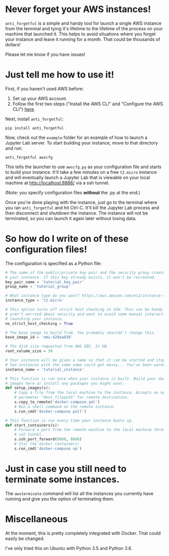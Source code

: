 # Never forget your AWS instances! 

`anti_forgetful` is a simple and handy tool for launch a single AWS instance from the terminal and tying it's lifetime to the lifetime of the process on your machine that launched it. This helps to avoid situations where you forget your instance and leave it running for a month. That could be thousands of dollars!

Please let me know if you have issues!

# Just tell me how to use it!

First, if you haven't used AWS before:

1) Set up your AWS account.
2) Follow the first two steps ("Install the AWS CLI" and "Configure the AWS CLI") [here](https://docs.aws.amazon.com/cli/latest/userguide/tutorial-ec2-ubuntu.html).

Next, install `anti_forgetful`:

```
pip install anti_forgetful
```

Now, check out the `example` folder for an example of how to launch a Jupyter Lab server. To start building your instance, move to that directory and run:

```
anti_forgetful awscfg
```

This tells the launcher to use `awscfg.py` as your configuration file and starts to build your instance. It'll take a few minutes on a free `t2.micro` instance and will eventually launch a Jupyter Lab that is viewable on your local machine at [http://localhost:8888/](http://localhost:8888/) via a ssh tunnel.

(Note: you specify configuration files **without** the .py at the end.)

Once you're done playing with the instance, just go to the terminal where you ran `anti_forgetful` and hit Ctrl-C. It'll kill the Jupyter Lab process and then disconnect and shutdown the instance. The instance will not be terminated, so you can launch it again later without losing data.

# So how do I write on of these configuration files!

The configuration is specified as a Python file: 

```python
# The name of the public/private key pair and the security group created for
# your instance. If this key already exists, it won't be recreated.
key_pair_name = 'tutorial_key_pair' 
group_name = 'tutorial_group'

# What instance type do you want? https://aws.amazon.com/ec2/instance-types/
instance_type = 't2.micro'

# This option turns off strict host checking in SSH. This can be handy if you
# aren't worried about security and want to avoid some manual interaction 
# launching your instance.
no_strict_host_checking = True

# The base image to build from. You probably shouldn't change this. 
base_image_id = 'ami-428aa838'

# The disk size requested from AWS EBS. In GB.
root_volume_size = 30  

# Your instance will be given a name so that it can be started and stopped!
# Two instances with the same name could get messy... You've been warned.
instance_name = 'tutorial_instance'

# This function is run once when your instance is built. Build your docker
# images here or install any packages you might want.
def setup_images(s):
    # Copy a file from the local machine to the instance. Accepts an optional
    # parameter "dest_filepath" for remote destination.
    s.copy_to_remote('docker-compose.yml')
    # Run a shell command on the remote instance.
    s.run_cmd('docker-compose pull')

# This function is run every time your instance boots up. 
def start_containers(s):
    # Forward a port from the remote machine to the local machine through an
    # ssh tunnel.
    s.ssh_port_forward(8888, 8888)
    # Star the docker containers!
    s.run_cmd('docker-compose up')
```

# Just in case you still need to terminate some instances.

The `awsterminate` command will list all the instances you currently have running and give you the option of terminating them. 

# Miscellaneous

At the moment, this is pretty completely integrated with Docker. That could easily be changed.

I've only tried this on Ubuntu with Python 3.5 and Python 3.6.
